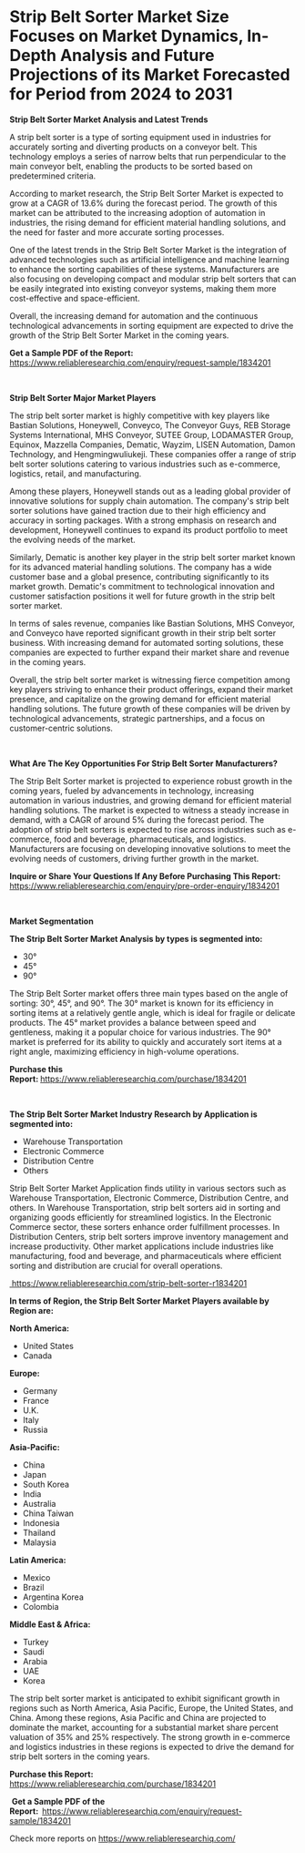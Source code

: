 <p><h1>Strip Belt Sorter Market Size Focuses on Market Dynamics, In-Depth Analysis and Future Projections of its Market Forecasted for Period from 2024 to 2031</h1></p><p><strong>Strip Belt Sorter Market Analysis and Latest Trends</strong></p>
<p><p>A strip belt sorter is a type of sorting equipment used in industries for accurately sorting and diverting products on a conveyor belt. This technology employs a series of narrow belts that run perpendicular to the main conveyor belt, enabling the products to be sorted based on predetermined criteria.</p><p>According to market research, the Strip Belt Sorter Market is expected to grow at a CAGR of 13.6% during the forecast period. The growth of this market can be attributed to the increasing adoption of automation in industries, the rising demand for efficient material handling solutions, and the need for faster and more accurate sorting processes.</p><p>One of the latest trends in the Strip Belt Sorter Market is the integration of advanced technologies such as artificial intelligence and machine learning to enhance the sorting capabilities of these systems. Manufacturers are also focusing on developing compact and modular strip belt sorters that can be easily integrated into existing conveyor systems, making them more cost-effective and space-efficient.</p><p>Overall, the increasing demand for automation and the continuous technological advancements in sorting equipment are expected to drive the growth of the Strip Belt Sorter Market in the coming years.</p></p>
<p><strong>Get a Sample PDF of the Report:&nbsp;</strong> <a href="https://www.reliableresearchiq.com/enquiry/request-sample/1834201">https://www.reliableresearchiq.com/enquiry/request-sample/1834201</a></p>
<p>&nbsp;</p>
<p><strong>Strip Belt Sorter Major Market Players</strong></p>
<p><p>The strip belt sorter market is highly competitive with key players like Bastian Solutions, Honeywell, Conveyco, The Conveyor Guys, REB Storage Systems International, MHS Conveyor, SUTEE Group, LODAMASTER Group, Equinox, Mazzella Companies, Dematic, Wayzim, LISEN Automation, Damon Technology, and Hengmingwuliukeji. These companies offer a range of strip belt sorter solutions catering to various industries such as e-commerce, logistics, retail, and manufacturing.</p><p>Among these players, Honeywell stands out as a leading global provider of innovative solutions for supply chain automation. The company's strip belt sorter solutions have gained traction due to their high efficiency and accuracy in sorting packages. With a strong emphasis on research and development, Honeywell continues to expand its product portfolio to meet the evolving needs of the market.</p><p>Similarly, Dematic is another key player in the strip belt sorter market known for its advanced material handling solutions. The company has a wide customer base and a global presence, contributing significantly to its market growth. Dematic's commitment to technological innovation and customer satisfaction positions it well for future growth in the strip belt sorter market.</p><p>In terms of sales revenue, companies like Bastian Solutions, MHS Conveyor, and Conveyco have reported significant growth in their strip belt sorter business. With increasing demand for automated sorting solutions, these companies are expected to further expand their market share and revenue in the coming years.</p><p>Overall, the strip belt sorter market is witnessing fierce competition among key players striving to enhance their product offerings, expand their market presence, and capitalize on the growing demand for efficient material handling solutions. The future growth of these companies will be driven by technological advancements, strategic partnerships, and a focus on customer-centric solutions.</p></p>
<p>&nbsp;</p>
<p><strong>What Are The Key Opportunities For Strip Belt Sorter Manufacturers?</strong></p>
<p><p>The Strip Belt Sorter market is projected to experience robust growth in the coming years, fueled by advancements in technology, increasing automation in various industries, and growing demand for efficient material handling solutions. The market is expected to witness a steady increase in demand, with a CAGR of around 5% during the forecast period. The adoption of strip belt sorters is expected to rise across industries such as e-commerce, food and beverage, pharmaceuticals, and logistics. Manufacturers are focusing on developing innovative solutions to meet the evolving needs of customers, driving further growth in the market.</p></p>
<p><strong>Inquire or Share Your Questions If Any Before Purchasing This Report:</strong> <a href="https://www.reliableresearchiq.com/enquiry/pre-order-enquiry/1834201">https://www.reliableresearchiq.com/enquiry/pre-order-enquiry/1834201</a></p>
<p>&nbsp;</p>
<p><strong>Market Segmentation</strong></p>
<p><strong>The Strip Belt Sorter Market Analysis by types is segmented into:</strong></p>
<p><ul><li>30°</li><li>45°</li><li>90°</li></ul></p>
<p><p>The Strip Belt Sorter market offers three main types based on the angle of sorting: 30°, 45°, and 90°. The 30° market is known for its efficiency in sorting items at a relatively gentle angle, which is ideal for fragile or delicate products. The 45° market provides a balance between speed and gentleness, making it a popular choice for various industries. The 90° market is preferred for its ability to quickly and accurately sort items at a right angle, maximizing efficiency in high-volume operations.</p></p>
<p><strong>Purchase this Report:&nbsp;</strong><a href="https://www.reliableresearchiq.com/purchase/1834201">https://www.reliableresearchiq.com/purchase/1834201</a></p>
<p>&nbsp;</p>
<p><strong>The Strip Belt Sorter Market Industry Research by Application is segmented into:</strong></p>
<p><ul><li>Warehouse Transportation</li><li>Electronic Commerce</li><li>Distribution Centre</li><li>Others</li></ul></p>
<p><p>Strip Belt Sorter Market Application finds utility in various sectors such as Warehouse Transportation, Electronic Commerce, Distribution Centre, and others. In Warehouse Transportation, strip belt sorters aid in sorting and organizing goods efficiently for streamlined logistics. In the Electronic Commerce sector, these sorters enhance order fulfillment processes. In Distribution Centers, strip belt sorters improve inventory management and increase productivity. Other market applications include industries like manufacturing, food and beverage, and pharmaceuticals where efficient sorting and distribution are crucial for overall operations.</p></p>
<p><a href="https://www.reliableresearchiq.com/strip-belt-sorter-r1834201">&nbsp;https://www.reliableresearchiq.com/strip-belt-sorter-r1834201</a></p>
<p><strong>In terms of Region, the Strip Belt Sorter Market Players available by Region are:</strong></p>
<p>
    <p> <strong> North America: </strong>
        <ul>
            <li>United States</li>
            <li>Canada</li>
        </ul>
        </p> 
    <p> <strong> Europe: </strong>
        <ul>
            <li>Germany</li>
            <li>France</li>
            <li>U.K.</li>
            <li>Italy</li>
            <li>Russia</li>
        </ul>
        </p> 
    <p> <strong> Asia-Pacific: </strong>
        <ul>
            <li>China</li>
            <li>Japan</li>
            <li>South Korea</li>
            <li>India</li>
            <li>Australia</li>
            <li>China Taiwan</li>
            <li>Indonesia</li>
            <li>Thailand</li>
            <li>Malaysia</li>
        </ul>
        </p> 
    <p> <strong> Latin America: </strong>
        <ul>
            <li>Mexico</li>
            <li>Brazil</li>
            <li>Argentina Korea</li>
            <li>Colombia</li>
        </ul>
        </p> 
    <p> <strong> Middle East & Africa: </strong>
        <ul>
            <li>Turkey</li>
            <li>Saudi</li>
            <li>Arabia</li>
            <li>UAE</li>
            <li>Korea</li>
        </ul>
    </p>
    </p>
<p><p>The strip belt sorter market is anticipated to exhibit significant growth in regions such as North America, Asia Pacific, Europe, the United States, and China. Among these regions, Asia Pacific and China are projected to dominate the market, accounting for a substantial market share percent valuation of 35% and 25% respectively. The strong growth in e-commerce and logistics industries in these regions is expected to drive the demand for strip belt sorters in the coming years.</p></p>
<p><strong>Purchase this Report: </strong><a href="https://www.reliableresearchiq.com/purchase/1834201">https://www.reliableresearchiq.com/purchase/1834201</a></p>
<p>&nbsp;<strong>Get a Sample PDF of the Report:&nbsp;&nbsp;</strong><a href="https://www.reliableresearchiq.com/enquiry/request-sample/1834201">https://www.reliableresearchiq.com/enquiry/request-sample/1834201</a></p>
<p><strong></strong></p>
<p>Check more reports on <a href="https://www.reliableresearchiq.com/">https://www.reliableresearchiq.com/</a></p>
